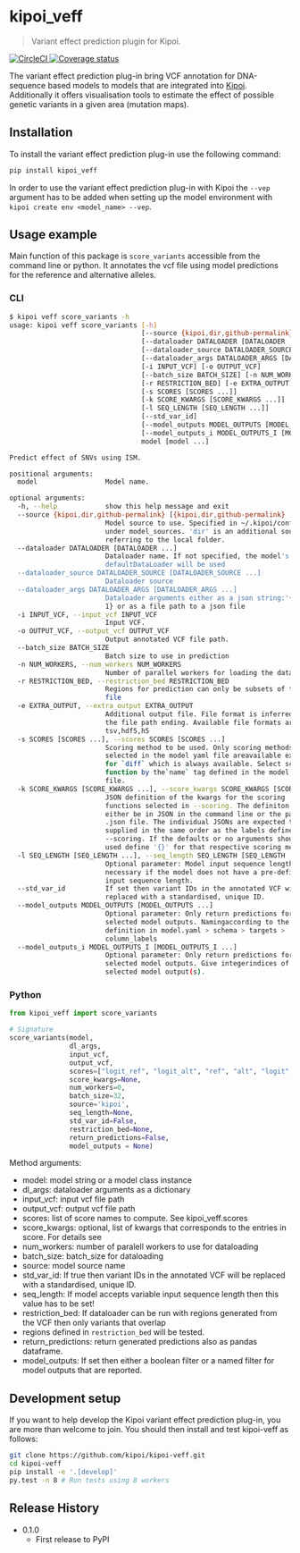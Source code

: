 # kipoi_veff
> Variant effect prediction plugin for Kipoi.

<a href='https://circleci.com/gh/kipoi/kipoi-veff'>
	<img alt='CircleCI' src='https://circleci.com/gh/kipoi/kipoi-veff.svg?style=svg' style="max-height:20px;width:auto">
</a>
<a href=https://coveralls.io/github/kipoi/kipoi-veff?branch=master>
	<img alt='Coverage status' src=https://coveralls.io/repos/github/kipoi/kipoi-veff/badge.svg?branch=master style="max-height:20px;width:auto;">
</a>


The variant effect prediction plug-in bring VCF annotation for DNA-sequence based models to models that are integrated into [Kipoi](https://kipoi.org). Additionally it offers visualisation tools to estimate the effect of possible genetic variants in a given area (mutation maps).

## Installation

To install the variant effect prediction plug-in use the following command:

```sh
pip install kipoi_veff
```

In order to use the variant effect prediction plug-in with Kipoi the `--vep` argument has to be added when setting up the model environment with `kipoi create env <model_name> --vep`.

## Usage example

Main function of this package is `score_variants` accessible from the command line or python. It annotates the vcf file using model predictions for the reference and alternative alleles.

### CLI
```bash
$ kipoi veff score_variants -h
usage: kipoi veff score_variants [-h]
                                 [--source {kipoi,dir,github-permalink} [{kipoi,dir,github-permalink} ...]]
                                 [--dataloader DATALOADER [DATALOADER ...]]
                                 [--dataloader_source DATALOADER_SOURCE [DATALOADER_SOURCE ...]]
                                 [--dataloader_args DATALOADER_ARGS [DATALOADER_ARGS ...]]
                                 [-i INPUT_VCF] [-o OUTPUT_VCF]
                                 [--batch_size BATCH_SIZE] [-n NUM_WORKERS]
                                 [-r RESTRICTION_BED] [-e EXTRA_OUTPUT]
                                 [-s SCORES [SCORES ...]]
                                 [-k SCORE_KWARGS [SCORE_KWARGS ...]]
                                 [-l SEQ_LENGTH [SEQ_LENGTH ...]]
                                 [--std_var_id]
                                 [--model_outputs MODEL_OUTPUTS [MODEL_OUTPUTS ...]]
                                 [--model_outputs_i MODEL_OUTPUTS_I [MODEL_OUTPUTS_I ...]]
                                 model [model ...]

Predict effect of SNVs using ISM.

positional arguments:
  model                 Model name.

optional arguments:
  -h, --help            show this help message and exit
  --source {kipoi,dir,github-permalink} [{kipoi,dir,github-permalink} ...]
                        Model source to use. Specified in ~/.kipoi/config.yaml
                        under model_sources. 'dir' is an additional source
                        referring to the local folder.
  --dataloader DATALOADER [DATALOADER ...]
                        Dataloader name. If not specified, the model's
                        defaultDataLoader will be used
  --dataloader_source DATALOADER_SOURCE [DATALOADER_SOURCE ...]
                        Dataloader source
  --dataloader_args DATALOADER_ARGS [DATALOADER_ARGS ...]
                        Dataloader arguments either as a json string:'{"arg1":
                        1} or as a file path to a json file
  -i INPUT_VCF, --input_vcf INPUT_VCF
                        Input VCF.
  -o OUTPUT_VCF, --output_vcf OUTPUT_VCF
                        Output annotated VCF file path.
  --batch_size BATCH_SIZE
                        Batch size to use in prediction
  -n NUM_WORKERS, --num_workers NUM_WORKERS
                        Number of parallel workers for loading the dataset
  -r RESTRICTION_BED, --restriction_bed RESTRICTION_BED
                        Regions for prediction can only be subsets of this bed
                        file
  -e EXTRA_OUTPUT, --extra_output EXTRA_OUTPUT
                        Additional output file. File format is inferred from
                        the file path ending. Available file formats are:
                        tsv,hdf5,h5
  -s SCORES [SCORES ...], --scores SCORES [SCORES ...]
                        Scoring method to be used. Only scoring methods
                        selected in the model yaml file areavailable except
                        for `diff` which is always available. Select scoring
                        function by the`name` tag defined in the model yaml
                        file.
  -k SCORE_KWARGS [SCORE_KWARGS ...], --score_kwargs SCORE_KWARGS [SCORE_KWARGS ...]
                        JSON definition of the kwargs for the scoring
                        functions selected in --scoring. The definiton can
                        either be in JSON in the command line or the path of a
                        .json file. The individual JSONs are expected to be
                        supplied in the same order as the labels defined in
                        --scoring. If the defaults or no arguments should be
                        used define '{}' for that respective scoring method.
  -l SEQ_LENGTH [SEQ_LENGTH ...], --seq_length SEQ_LENGTH [SEQ_LENGTH ...]
                        Optional parameter: Model input sequence length -
                        necessary if the model does not have a pre-defined
                        input sequence length.
  --std_var_id          If set then variant IDs in the annotated VCF will be
                        replaced with a standardised, unique ID.
  --model_outputs MODEL_OUTPUTS [MODEL_OUTPUTS ...]
                        Optional parameter: Only return predictions for the
                        selected model outputs. Namingaccording to the
                        definition in model.yaml > schema > targets >
                        column_labels
  --model_outputs_i MODEL_OUTPUTS_I [MODEL_OUTPUTS_I ...]
                        Optional parameter: Only return predictions for the
                        selected model outputs. Give integerindices of the
                        selected model output(s).
```

### Python

```python
from kipoi_veff import score_variants

# Signature
score_variants(model,
               dl_args,
               input_vcf,
               output_vcf,
               scores=["logit_ref", "logit_alt", "ref", "alt", "logit", "diff"],
               score_kwargs=None,
               num_workers=0,
               batch_size=32,
               source='kipoi',
               seq_length=None,
               std_var_id=False,
               restriction_bed=None,
               return_predictions=False,
               model_outputs = None)
```

Method arguments:
- model: model string or a model class instance
- dl_args: dataloader arguments as a dictionary
- input_vcf: input vcf file path
- output_vcf: output vcf file path
- scores: list of score names to compute. See kipoi_veff.scores
- score_kwargs: optional, list of kwargs that corresponds to the entries in score. For details see 
- num_workers: number of paralell workers to use for dataloading
- batch_size: batch_size for dataloading
- source: model source name
- std_var_id: If true then variant IDs in the annotated VCF will be replaced with a standardised, unique ID.
- seq_length: If model accepts variable input sequence length then this value has to be set!
- restriction_bed: If dataloader can be run with regions generated from the VCF then only variants that overlap
- regions defined in `restriction_bed` will be tested.
- return_predictions: return generated predictions also as pandas dataframe.
- model_outputs: If set then either a boolean filter or a named filter for model outputs that are reported.


## Development setup

If you want to help develop the Kipoi variant effect prediction plug-in, you are more than welcome to join. You should then install and test kipoi-veff as follows: 

```sh
git clone https://github.com/kipoi/kipoi-veff.git
cd kipoi-veff
pip install -e '.[develop]'
py.test -n 8 # Run tests using 8 workers
```


## Release History

* 0.1.0
    * First release to PyPI

